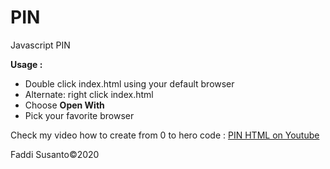 # PIN

Javascript PIN

<b>Usage :</b>
<ul>
  <li>Double click index.html using your default browser</li>
  <li>Alternate: right click index.html</li>
  <li>Choose <b>Open With</b></li>
  <li>Pick your favorite browser</li>
</ul>

Check my video how to create from 0 to hero code : <a href="https://youtu.be/soUQx2RWjBE">PIN HTML on Youtube</a>

Faddi Susanto&copy;2020
